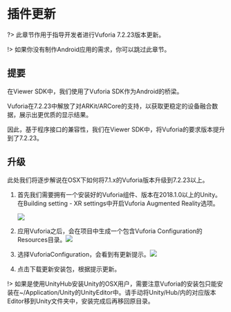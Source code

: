 # 插件更新

?> 此章节作用于指导开发者进行Vuforia 7.2.23版本更新。

!> 如果你没有制作Android应用的需求，你可以跳过此章节。

## 提要

在Viewer SDK中，我们使用了Vuforia SDK作为Android的桥梁。

Vuforia在7.2.23中解放了对ARKit/ARCore的支持，以获取更稳定的设备融合数据，展示出更优质的显示结果。

因此，基于程序接口的兼容性，我们在Viewer SDK中，将Vuforia的要求版本提升到了7.2.23。

## 升级

此处我们将逐步解说在OSX下如何将7.1.x的Vuforia版本升级到7.2.23以上。

1. 首先我们需要拥有一个安装好的Vuforia组件、版本在2018.1.0以上的Unity。在Building setting - XR settings中开启Vuforia Augmented Reality选项。

   ![](https://ximmerse-1253940012.cos.ap-guangzhou.myqcloud.com/viewsdk/sdkvufoiral-buildsetting.png)

   

2. 应用Vuforia之后，会在项目中生成一个包含Vuforia Configuration的Resources目录。![](https://ximmerse-1253940012.cos.ap-guangzhou.myqcloud.com/viewsdk/sdkvuforia-config.png)

   

3. 选择VuforiaConfiguration，会看到有更新提示。![](https://ximmerse-1253940012.cos.ap-guangzhou.myqcloud.com/viewsdk/sdkvuforia-update-config.png)

   

4. 点击下载更新安装包，根据提示更新。

!> 如果是使用UnityHub安装Unity的OSX用户，需要注意Vuforia的安装包只能安装在~/Application/Unity的UnityEditor中。请手动将Unity/Hub/内的对应版本Editor移到Unity文件夹中，安装完成后再移回原目录。